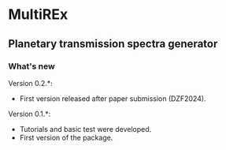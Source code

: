 # MultiREx
## Planetary transmission spectra generator

### What's new

Version 0.2.*:

- First version released after paper submission (DZF2024).

Version 0.1.*:

- Tutorials and basic test were developed.
- First version of the package.
